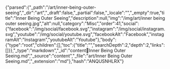 {"parsed":{"_path":"/art/inner-being-outer-seeing","_dir":"art","_draft":false,"_partial":false,"_locale":"","_empty":true,"title":"Inner Being Outer Seeing","description":null,"img":"/img/art/inner being outer seeing.jpg","alt":null,"category":"Misc","order":41,"social":{"facebook":"/img/social/facebook.svg","instagram":"/img/social/instagram.svg","youtube":"/img/social/youtube.svg","facebookAlt":"Facebook","instagramAlt":"Instagram","youtubeAlt":"Youtube"},"body":{"type":"root","children":[],"toc":{"title":"","searchDepth":2,"depth":2,"links":[]}},"_type":"markdown","_id":"content:art:Inner Being Outer Seeing.md","_source":"content","_file":"art/Inner Being Outer Seeing.md","_extension":"md"},"hash":"ANQUSNHLRX"}